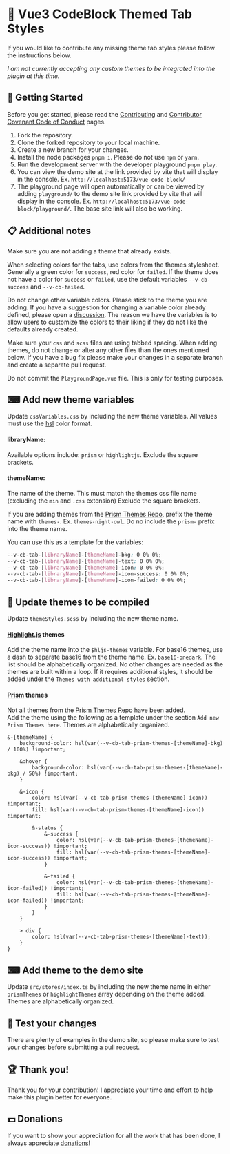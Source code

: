 # 🎨 Vue3 CodeBlock Themed Tab Styles

If you would like to contribute any missing theme tab styles please follow the instructions below.  

_I am not currently accepting any custom themes to be integrated into the plugin at this time._

## 🚀 Getting Started
Before you get started, please read the [Contributing](https://github.com/webdevnerdstuff/vue-code-block/blob/main/.github/CONTRIBUTING.md) and [Contributor Covenant Code of Conduct](https://github.com/webdevnerdstuff/vue-code-block/blob/main/.github/CODE_OF_CONDUCT.md) pages.

1. Fork the repository.
2. Clone the forked repository to your local machine.
3. Create a new branch for your changes.
4. Install the node packages `pnpm i`. Please do not use `npm` or `yarn`.
5. Run the development server with the developer playground `pnpm play`.
6. You can view the demo site at the link provided by vite that will display in the console. Ex. `http://localhost:5173/vue-code-block/`
7. The playground page will open automatically or can be viewed by adding `playground/` to the demo site link provided by vite that will display in the console. Ex. `http://localhost:5173/vue-code-block/playground/`. The base site link will also be working.

## 📋 Additional notes
Make sure you are not adding a theme that already exists.  

When selecting colors for the tabs, use colors from the themes stylesheet. Generally a green color for `success`, red color for `failed`. If the theme does not have a color for `success` or `failed`, use the default variables `--v-cb-success` and `--v-cb-failed`.  

Do not change other variable colors. Please stick to the theme you are adding. If you have a suggestion for changing a variable color already defined, please open a [discussion](https://github.com/webdevnerdstuff/vue-code-block/discussions). The reason we have the variables is to allow users to customize the colors to their liking if they do not like the defaults already created.  

Make sure your `css` and `scss` files are using tabbed spacing. When adding themes, do not change or alter any other files than the ones mentioned below. If you have a bug fix please make your changes in a separate branch and create a separate pull request.  

Do not commit the `PlaygroundPage.vue` file. This is only for testing purposes.

## ⌨ Add new theme variables
Update `cssVariables.css` by including the new theme variables. All values must use the [hsl](https://developer.mozilla.org/en-US/docs/Web/CSS/color_value/hsl) color format.

#### libraryName:  
Available options include: `prism` or `highlightjs`. Exclude the square brackets.  

#### themeName:  
The name of the theme. This must match the themes css file name (excluding the `min` and `.css` extension) Exclude the square brackets.  
  
If you are adding themes from the [Prism Themes Repo](https://github.com/PrismJS/prism-themes), prefix the theme name with `themes-`. Ex. `themes-night-owl`. Do no include the `prism-` prefix into the theme name.  

You can use this as a template for the variables:

```css
--v-cb-tab-[libraryName]-[themeName]-bkg: 0 0% 0%;
--v-cb-tab-[libraryName]-[themeName]-text: 0 0% 0%;
--v-cb-tab-[libraryName]-[themeName]-icon: 0 0% 0%;
--v-cb-tab-[libraryName]-[themeName]-icon-success: 0 0% 0%;
--v-cb-tab-[libraryName]-[themeName]-icon-failed: 0 0% 0%;
```

## 📝 Update themes to be compiled
Update `themeStyles.scss` by including the new theme name.

#### [Highlight.js](https://highlightjs.org/) themes
Add the theme name into the `$hljs-themes` variable.  For base16 themes, use a dash to separate base16 from the theme name. Ex. `base16-onedark`. The list should be alphabetically organized. No other changes are needed as the themes are built within a loop. If it requires additional styles, it should be added under the `Themes with additional styles` section.

#### [Prism](https://prismjs.com/) themes
Not all themes from the [Prism Themes Repo](https://github.com/PrismJS/prism-themes) have been added.  
Add the theme using the following as a template under the section `Add new Prism Themes here`. Themes are alphabetically organized.  

```
&-[themeName] {
	background-color: hsl(var(--v-cb-tab-prism-themes-[themeName]-bkg) / 100%) !important;

	&:hover {
		background-color: hsl(var(--v-cb-tab-prism-themes-[themeName]-bkg) / 50%) !important;
	}

	&-icon {
		color: hsl(var(--v-cb-tab-prism-themes-[themeName]-icon)) !important;
		fill: hsl(var(--v-cb-tab-prism-themes-[themeName]-icon)) !important;

		&-status {
			&-success {
				color: hsl(var(--v-cb-tab-prism-themes-[themeName]-icon-success)) !important;
				fill: hsl(var(--v-cb-tab-prism-themes-[themeName]-icon-success)) !important;
			}

			&-failed {
				color: hsl(var(--v-cb-tab-prism-themes-[themeName]-icon-failed)) !important;
				fill: hsl(var(--v-cb-tab-prism-themes-[themeName]-icon-failed)) !important;
			}
		}
	}

	> div {
		color: hsl(var(--v-cb-tab-prism-themes-[themeName]-text));
	}
}
```

## ⌨ Add theme to the demo site
Update `src/stores/index.ts` by including the new theme name in either `prismThemes` or `highlightThemes` array depending on the theme added. Themes are alphabetically organized.

## 🔬 Test your changes
There are plenty of examples in the demo site, so please make sure to test your changes before submitting a pull request.

## 🏆 Thank you!
Thank you for your contribution! I appreciate your time and effort to help make this plugin better for everyone.

## 💵 Donations
If you want to show your appreciation for all the work that has been done, I always appreciate [donations](paypal.me/webdevnerdstuff)!
```
